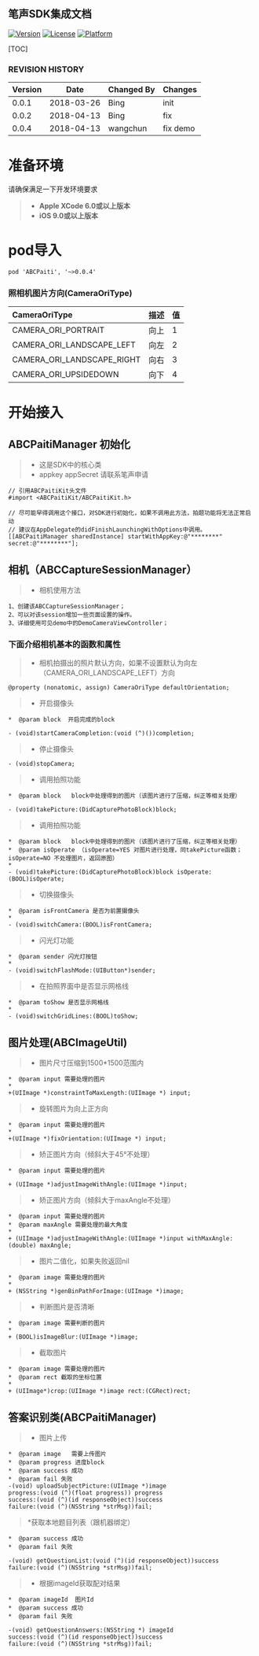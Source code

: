 ## 笔声SDK集成文档
[![Version](https://img.shields.io/cocoapods/v/ABCPaiti.svg?style=flat)](http://cocoapods.org/pods/ABCPaiti)
[![License](https://img.shields.io/cocoapods/l/ABCPaiti.svg?style=flat)](http://cocoapods.org/pods/ABCPaiti)
[![Platform](https://img.shields.io/cocoapods/p/ABCPaiti.svg?style=flat)](http://cocoapods.org/pods/ABCPaiti)

[TOC]

### REVISION HISTORY
Version | Date |Changed By |Changes
------|------|------|------
0.0.1 | 2018-03-26|Bing|init
0.0.2 | 2018-04-13|Bing|fix
0.0.4 | 2018-04-13|wangchun|fix demo

#### 
# 准备环境
请确保满足一下开发环境要求
> * **Apple XCode 6.0或以上版本**
> * **iOS 9.0或以上版本**

####
# pod导入
```
pod 'ABCPaiti', '~>0.0.4'  
```

### 照相机图片方向(CameraOriType)
| CameraOriType |   描述     | 值 |
| :---------- | :------| :------ |
| CAMERA_ORI_PORTRAIT | 向上 | 1 |
| CAMERA_ORI_LANDSCAPE_LEFT | 向左 | 2 |
| CAMERA_ORI_LANDSCAPE_RIGHT | 向右 | 3 |
| CAMERA_ORI_UPSIDEDOWN | 向下 | 4 |

# 开始接入
## ABCPaitiManager 初始化
> * 这是SDK中的核心类
> * appkey appSecret 请联系笔声申请
``` 
// 引用ABCPaitiKit头文件
#import <ABCPaitiKit/ABCPaitiKit.h>

// 尽可能早得调用这个接口，对SDK进行初始化，如果不调用此方法，拍题功能将无法正常启动
// 建议在AppDelegate的didFinishLaunchingWithOptions中调用。
[[ABCPaitiManager sharedInstance] startWithAppKey:@"********" secret:@"********"];

```

## 相机（ABCCaptureSessionManager）
> * 相机使用方法
```
1、创建该ABCCaptureSessionManager；
2、可以对该session增加一些页面设置的操作。
3、详细使用可见demo中的DemoCameraViewController；
``` 

### 下面介绍相机基本的函数和属性
> * 相机拍摄出的照片默认方向，如果不设置默认为向左（CAMERA_ORI_LANDSCAPE_LEFT）方向

```
@property (nonatomic, assign) CameraOriType defaultOrientation;
``` 

> * 开启摄像头
```
*  @param block  开启完成的block

- (void)startCameraCompletion:(void (^)())completion;
``` 

> * 停止摄像头
```
- (void)stopCamera;
``` 

> * 调用拍照功能
```
*  @param block   block中处理得到的图片（该图片进行了压缩，纠正等相关处理）

- (void)takePicture:(DidCapturePhotoBlock)block;
``` 

> * 调用拍照功能
```
*  @param block   block中处理得到的图片（该图片进行了压缩，纠正等相关处理）
*  @param isOperate （isOperate=YES 对图片进行处理，同takePicture函数；isOperate=NO 不处理图片，返回原图） 
*  
- (void)takePicture:(DidCapturePhotoBlock)block isOperate:(BOOL)isOperate;
``` 

> * 切换摄像头
``` 
*  @param isFrontCamera 是否为前置摄像头
*  
- (void)switchCamera:(BOOL)isFrontCamera;
``` 

> * 闪光灯功能
```
*  @param sender 闪光灯按钮
*  
- (void)switchFlashMode:(UIButton*)sender;
```

> * 在拍照界面中是否显示网格线
```
*  @param toShow 是否显示网格线
*  
- (void)switchGridLines:(BOOL)toShow;
```

## 图片处理(ABCImageUtil)
> *  图片尺寸压缩到1500*1500范围内
```
*  @param input 需要处理的图片
*  
+(UIImage *)constraintToMaxLength:(UIImage *) input;
```
> * 旋转图片为向上正方向
```
*  @param input 需要处理的图片
* 
+(UIImage *)fixOrientation:(UIImage *) input;

```
> * 矫正图片方向（倾斜大于45°不处理）
``` 
*  @param input 需要处理的图片

+ (UIImage *)adjustImageWithAngle:(UIImage *)input;
``` 

> * 矫正图片方向（倾斜大于maxAngle不处理）
```
*  @param input 需要处理的图片
*  @param maxAngle 需要处理的最大角度
*  
+ (UIImage *)adjustImageWithAngle:(UIImage *)input withMaxAngle:(double) maxAngle;
```

> *  图片二值化，如果失败返回nil
```
*  @param image 需要处理的图片
*  
+ (NSString *)genBinPathForImage:(UIImage *)image;
```

> * 判断图片是否清晰
```
*  @param image 需要判断的图片
*  
+ (BOOL)isImageBlur:(UIImage *)image;
```

> * 截取图片
```
*  @param image 需要处理的图片
*  @param rect 截取的坐标位置
*  
+ (UIImage*)crop:(UIImage *)image rect:(CGRect)rect;
```

## 答案识别类(ABCPaitiManager)
> * 图片上传
```
*  @param image   需要上传图片
*  @param progress 进度block
*  @param success 成功
*  @param fail 失败
-(void) uploadSubjectPicture:(UIImage *)image
progress:(void (^)(float progress)) progress
success:(void (^)(id responseObject))success
failure:(void (^)(NSString *strMsg))fail;
```

> *获取本地题目列表（跟机器绑定）
```
*  @param success 成功
*  @param fail 失败

-(void) getQuestionList:(void (^)(id responseObject))success
failure:(void (^)(NSString *strMsg))fail;
```

> * 根据imageId获取配对结果
```
*  @param imageId  图片Id
*  @param success 成功
*  @param fail 失败

-(void) getQuestionAnswers:(NSString *) imageId
success:(void (^)(id responseObject))success
failure:(void (^)(NSString *strMsg))fail;
```

